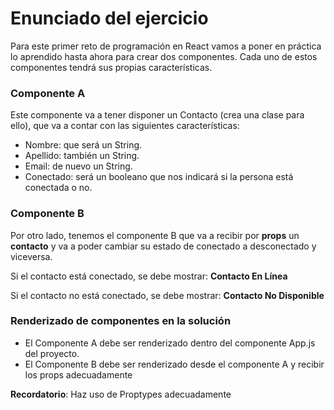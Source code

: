 
# Enunciado del ejercicio

Para este primer reto de programación en React vamos a poner en práctica lo aprendido hasta ahora para crear dos componentes. Cada uno de estos componentes tendrá sus propias características.

### Componente A
Este componente va a tener disponer un Contacto (crea una clase para ello), que va a contar con las siguientes características:
-	Nombre: que será un String.
-	Apellido: también un String.
-	Email: de nuevo un String.
-	Conectado: será un booleano que nos indicará si la persona está conectada o no.

### Componente B
Por otro lado, tenemos el componente B que va a recibir por **props** un **contacto** y va a poder cambiar su estado de conectado a desconectado y viceversa.

Si el contacto está conectado, se debe mostrar: **Contacto En Línea**

Si el contacto no está conectado, se debe mostrar: **Contacto No Disponible**

### Renderizado de componentes en la solución
- El Componente A debe ser renderizado dentro del componente App.js del proyecto.
- El Componente B debe ser renderizado desde el componente A y recibir los props adecuadamente

**Recordatorio**: Haz uso de Proptypes adecuadamente




